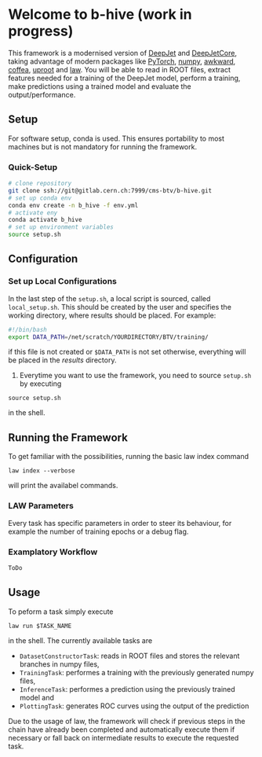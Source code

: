 # Welcome to b-hive (work in progress)
This framework is a modernised version of [DeepJet](https://github.com/DL4Jets/DeepJet) and [DeepJetCore](https://github.com/DL4Jets/DeepJetCore), taking advantage of modern packages like [PyTorch](https://pytorch.org), [numpy](https://numpy.org), [awkward](https://awkward-array.org/doc/main/), [coffea](https://coffeateam.github.io/coffea/), [uproot](https://uproot.readthedocs.io/en/latest/) and [law](https://law.readthedocs.io/en/latest/).
You will be able to read in ROOT files, extract features needed for a training of the DeepJet model, perform a training, make predictions using a trained model and evaluate the output/performance.


## Setup

For software setup, conda is used. This ensures portability to most machines but is not mandatory for running the framework.

### Quick-Setup

```bash
# clone repository
git clone ssh://git@gitlab.cern.ch:7999/cms-btv/b-hive.git
# set up conda env
conda env create -n b_hive -f env.yml
# activate eny
conda activate b_hive
# set up environment variables 
source setup.sh

```


## Configuration

### Set up Local Configurations

In the last step of the `setup.sh`, a local script is sourced, called `local_setup.sh`.
This should be created by the user and specifies the working directory, where results should be placed.
For example:

```bash
#!/bin/bash
export DATA_PATH=/net/scratch/YOURDIRECTORY/BTV/training/
```

if this file is not created or `$DATA_PATH` is not set otherwise, everything will be placed in the *results* directory.

1) Everytime you want to use the framework, you need to source `setup.sh` by executing
```
source setup.sh
```
in the shell.

## Running the Framework

To get familiar with the possibilities, running the basic law index command
```
law index --verbose
```
will print the availabel commands.

### LAW Parameters

Every task has specific parameters in order to steer its behaviour, for example the number of training epochs or a debug flag.

### Examplatory Workflow

```bash
ToDo

```

## Usage
To peform a task simply execute
```
law run $TASK_NAME
```
in the shell. The currently available tasks are
- `DatasetConstructorTask`: reads in ROOT files and stores the relevant branches in numpy files,
- `TrainingTask`: performes a training with the previously generated numpy files,
- `InferenceTask`: performes a prediction using the previously trained model and
- `PlottingTask`: generates ROC curves using the output of the prediction
  
Due to the usage of law, the framework will check if previous steps in the chain have already been completed and automatically execute them if necessary or fall back on intermediate results to execute the requested task.



